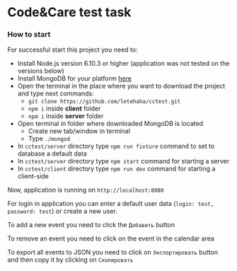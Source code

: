 # Code&Care test task

### How to start

For successful start this project you need to:

- Install Node.js version 6.10.3 or higher (application was not tested on the versions below)
- Install MongoDB for your platform [here](https://docs.mongodb.com/manual/administration/install-community/)
- Open the terminal in the place where you want to download the project and type next commands:
  - ```git clone https://github.com/letehaha/cctest.git```
  - ```npm i``` inside **client** folder
  - ```npm i``` inside **server** folder
- Open terminal in folder where downloaded MongoDB is located
  - Create new tab/window in terminal
  - Type ```./mongod```
- In ```cctest/server``` directory type ```npm run fixture``` command to set to database a default data
- In ```cctest/server``` directory type ```npm start``` command for starting a server
- In ```cctest/client``` directory type ```npm run dev``` command for starting a client-side

Now, application is running on ```http://localhost:8080```

For login in application you can enter a default user data (```login: test, password: test```) or create a new user.

To add a new event you need to click the ```Добавить``` button

To remove an event you need to click on the event in the calendar area

To export all events to JSON you need to click on ```Экспортировать``` button and then copy it by clicking on ```Скопировать```
